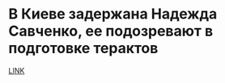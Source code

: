 # В Киеве задержана Надежда Савченко, ее подозревают в подготовке терактов



[LINK](https://varlamov.ru/2838815.html)